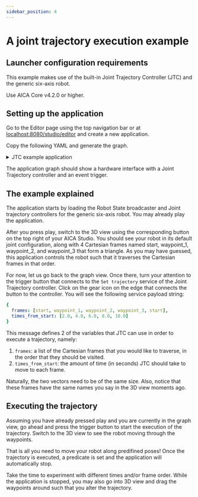 ```yaml
---
sidebar_position: 4
---
```


# A joint trajectory execution example

## Launcher configuration requirements

This example makes use of the built-in Joint Trajectory Controller (JTC) and the generic six-axis robot.

Use AICA Core v4.2.0 or higher.

## Setting up the application

Go to the Editor page using the top navigation bar or at
[localhost:8080/studio/editor](http://localhost:8080/studio/editor) and create a new application.

Copy the following YAML and generate the graph.

<details>
<summary>JTC example application</summary>
```yaml
schema: 2-0-4
dependencies:
  core: v4.0.0
frames:
  start:
    reference_frame: world
    position:
      x: 0.372464
      y: 0.048147
      z: 0.43
    orientation:
      w: -0.000563
      x: 0.707388
      y: 0.706825
      z: 0.000001
  waypoint_1:
    reference_frame: start
    position:
      x: -0.2
      y: 0
      z: 0
    orientation:
      w: 1
      x: 0
      y: 0
      z: 0
  waypoint_2:
    reference_frame: start
    position:
      x: 0
      y: 0.2
      z: 0
    orientation:
      w: 1
      x: 0
      y: 0
      z: 0
  waypoint_3:
    reference_frame: start
    position:
      x: 0.2
      y: 0
      z: 0
    orientation:
      w: 1
      x: 0
      y: 0
      z: 0
on_start:
  load:
    hardware: hardware
hardware:
  hardware:
    display_name: Hardware Interface
    urdf: Generic six-axis robot arm
    rate: 100
    events:
      transitions:
        on_load:
          load:
            - controller: robot_state_broadcaster
              hardware: hardware
            - controller: joint_trajectory_controller
              hardware: hardware
    controllers:
      robot_state_broadcaster:
        plugin: aica_core_controllers/RobotStateBroadcaster
        events:
          transitions:
            on_load:
              switch_controllers:
                hardware: hardware
                activate: robot_state_broadcaster
      joint_trajectory_controller:
        plugin: aica_core_controllers/trajectory/JointTrajectoryController
        events:
          predicates:
            has_trajectory_succeeded:
              application: stop
          transitions:
            on_load:
              switch_controllers:
                hardware: hardware
                activate: joint_trajectory_controller
graph:
  positions:
    on_start:
      x: 460
      y: 0
    stop:
      x: 460
      y: 660
    buttons:
      button:
        x: 40
        y: 840
    hardware:
      hardware:
        x: 680
        y: -20
  buttons:
    button:
      display_name: Set desired trajectory
      on_click:
        call_service:
          controller: joint_trajectory_controller
          hardware: hardware
          service: set_trajectory
          payload: |-
            {
              frames: [start, waypoint_1, waypoint_2, waypoint_3, start], 
              times_from_start: [2.0, 4.0, 6.0, 8.0, 10.0]
            }
  edges:
    hardware_hardware_joint_trajectory_controller_has_trajectory_succeeded_on_stop_on_stop:
      path:
        - x: 440
          y: 780
        - x: 440
          y: 700
```
</details>

The application graph should show a hardware interface with a Joint Trajectory controller and an event trigger.

## The example explained

The application starts by loading the Robot State broadcaster and Joint trajectory controllers for the generic six-axis robot. You may already play the application.

After you press play, switch to the 3D view using the corresponding button on the top right of your AICA Studio. You should see your robot in its default joint configuration, along with 4 Cartesian frames named start, waypoint_1, waypoint_2, and waypoint_3 that form a triangle. As you may have guessed, this application controls the robot such that it traverses the Cartesian frames in that order. 

For now, let us go back to the graph view. Once there, turn your attention to the trigger button that connects to the `Set trajectory` service of the Joint Trajectory controller. Click on the gear icon on the edge that connects the button to the controller. You will see the following service payload string:

```yaml
{
  frames: [start, waypoint_1, waypoint_2, waypoint_3, start], 
  times_from_start: [2.0, 4.0, 6.0, 8.0, 10.0]
}
```

This message defines 2 of the variables that JTC can use in order to execute a trajectory, namely: 

1. `frames`: a list of the Cartesian frames that you would like to traverse, in the order that they should be visited.
2. `times_from_start`: the amount of time (in seconds) JTC should take to move to each frame.
 
Naturally, the two vectors need to be of the same size. Also, notice that these frames have the same names you say in the 3D view moments ago.

## Executing the trajectory

Assuming you have already pressed play and you are currently in the graph view, go ahead and press the trigger button to start the execution of the trajectory. Switch to the 3D view to see the robot moving through the waypoints.

That is all you need to move your robot along predifined poses! Once the trajectory is executed, a predicate is set and the application will automatically stop.

Take the time to experiment with different times and/or frame order. While the application is stopped, you may also go into 3D view and drag the waypoints around such that you alter the trajectory.

<!-- ## Advanced JTC use cases

The Joint Trajectory controller is quite feature-rich, allowing fine parametrization of the controller and the way it controls the robot. Furthermore, it offers additional ways of setting a trajectory, such as by joint positions in the payload (istead of Cartesian frames we explored in this example) or by a signal input. 

A full guide on how you can set up an application can be found at TODO -->
